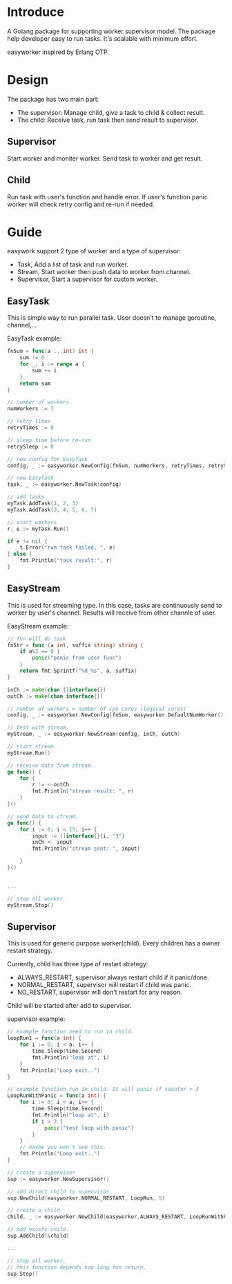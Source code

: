 # Introduce

A Golang package for supporting worker supervisor model.
The package help developer easy to run tasks.
It's scalable with minimum effort.

easyworker inspired by Erlang OTP.

# Design

The package has two main part:

* The supervisor: Manage child, give a task to child & collect result.
* The child: Receive task, run task then send result to supervisor.

## Supervisor

Start worker and moniter worker.
Send task to worker and get result.

## Child

Run task with user's function and handle error.
If user's function panic worker will check retry config and re-run if needed.

# Guide

easywork support 2 type of worker and a type of supervisor:

* Task, Add a list of task and run worker.
* Stream, Start worker then push data to worker from channel.
* Supervisor, Start a supervisor for custom worker.

## EasyTask

This is simple way to run parallel task.
User doesn't to manage goroutine, channel,...

EasyTask example:

```go
fnSum = func(a ...int) int {
	sum := 0
	for _, i := range a {
		sum += i
	}
	return sum
}

// number of workers
numWorkers := 3

// retry times
retryTimes := 0

// sleep time before re-run
retrySleep := 0

// new config for EasyTask
config, _ := easyworker.NewConfig(fnSum, numWorkers, retryTimes, retrySleep)

// new EasyTask
task, _ := easyworker.NewTask(config)

// add tasks
myTask.AddTask(1, 2, 3)
myTask.AddTask(3, 4, 5, 6, 7)

// start workers
r, e := myTask.Run()

if e != nil {
    t.Error("run task failed, ", e)
} else {
    fmt.Println("task result:", r)
}
```

## EasyStream

This is used for streaming type.
In this case, tasks are continuously send to worker by user's channel.
Results will receive from other channle of user.

EasyStream example:

```go
// fun will do task
fnStr = func (a int, suffix string) string {
	if a%3 == 0 {
		panic("panic from user func")
	}
	return fmt.Sprintf("%d_%s", a, suffix)
}

inCh := make(chan []interface{})
outCh := make(chan interface{})

// number of workers = number of cpu cores (logical cores)
config, _ := easyworker.NewConfig(fnSum, easyworker.DefaultNumWorker(), 3, 1000)

// test with stream.
myStream, _ := easyworker.NewStream(config, inCh, outCh)

// start stream.
myStream.Run()

// receive data from stream.
go func() {
    for {
        r := <-outCh
        fmt.Println("stream result: ", r)
    }
}()

// send data to stream.
go func() {
    for i := 0; i < 15; i++ {
        input := []interface{}{i, "3"}
        inCh <- input
        fmt.Println("stream sent: ", input)

    }
}()


...

// stop all worker
myStream.Stop()
```

## Supervisor

This is used for generic purpose worker(child).
Every children has a owner restart strategy.

Currently, child has three type of restart strategy:

* ALWAYS_RESTART, supervisor always restart child if it panic/done.
* NORMAL_RESTART, supervisor will restart if child was panic.
* NO_RESTART, supervisor will don't restart for any reason.

Child will be started after add to supervisor.

supervisor example:

```go
// example function need to run in child.
loopRun1 = func(a int) {
	for i := 0; i < a; i++ {
		time.Sleep(time.Second)
		fmt.Println("loop at", i)
	}
	fmt.Println("Loop exit..")
}

// example function run in child. It will panic if counter > 3
LoopRunWithPanic = func(a int) {
	for i := 0; i < a; i++ {
		time.Sleep(time.Second)
		fmt.Println("loop at", i)
		if i > 3 {
			panic("test loop with panic")
		}
	}
    // maybe you won't see this.
	fmt.Println("Loop exit..")
}

// create a supervisor
sup := easyworker.NewSupervisor()

// add direct child to supervisor.
sup.NewChild(easyworker.NORMAL_RESTART, LoopRun, 5)

// create a child
child, _ := easyworker.NewChild(easyworker.ALWAYS_RESTART, LoopRunWithPanic, 5)

// add exists child.
sup.AddChild(&child)

...

// stop all worker.
// this function depends how long fun return.
sup.Stop()
```
